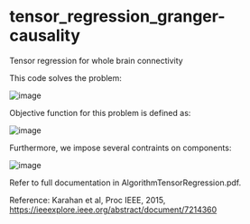 # tensor_regression_granger-causality
Tensor regression for whole brain connectivity

This code solves the problem:

![image](https://user-images.githubusercontent.com/20716752/125160554-84c72900-e175-11eb-86a9-aba9eb3dbb27.png)

Objective function for this problem is defined as:

![image](https://user-images.githubusercontent.com/20716752/125160582-a4f6e800-e175-11eb-9531-a9ea941abec5.png)

Furthermore, we impose several contraints on components:

![image](https://user-images.githubusercontent.com/20716752/125160637-e9828380-e175-11eb-8ecf-87c2150119be.png)

Refer to full documentation in AlgorithmTensorRegression.pdf.

Reference: Karahan et al, Proc IEEE, 2015, https://ieeexplore.ieee.org/abstract/document/7214360
